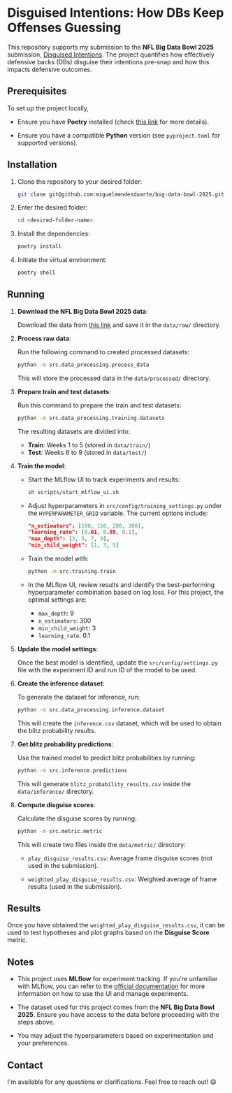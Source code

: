 # Disguised Intentions: How DBs Keep Offenses Guessing

This repository supports my submission to the **NFL Big Data Bowl 2025** submission, [Disguised Intentions](https://www.kaggle.com/code/miguelmd123/disguised-intentions). The project quantifies how effectively defensive backs (DBs) disguise their intentions pre-snap and how this impacts defensive outcomes.

## Prerequisites

To set up the project locally,

- Ensure you have **Poetry** installed (check [this link](https://python-poetry.org/docs/#installation) for more details).

- Ensure you have a compatible **Python** version (see `pyproject.toml` for supported versions).

## Installation

1. Clone the repository to your desired folder:

    ```bash
    git clone git@github.com:miguelmendesduarte/big-data-bowl-2025.git <desired-folder-name>
    ```

2. Enter the desired folder:

    ```bash
    cd <desired-folder-name>
    ```

3. Install the dependencies:

    ```bash
    poetry install
    ```

4. Initiate the virtual environment:

    ```bash
    poetry shell
    ```

## Running

1. **Download the NFL Big Data Bowl 2025 data**:

    Download the data from [this link](https://www.kaggle.com/competitions/nfl-big-data-bowl-2025/data) and save it in the `data/raw/` directory.

2. **Process raw data**:

    Run the following command to created processed datasets:

    ```bash
    python -m src.data_processing.process_data
    ```

    This will store the processed data in the `data/processed/` directory.

3. **Prepare train and test datasets**:

    Run this command to prepare the train and test datasets:

    ```bash
    python -m src.data_processing.training.datasets
    ```

    The resulting datasets are divided into:

    - **Train**: Weeks 1 to 5 (stored in `data/train/`)
    - **Test**: Weeks 6 to 9 (stored in `data/test/`)

4. **Train the model**:

    - Start the MLflow UI to track experiments and results:

        ```bash
        sh scripts/start_mlflow_ui.sh
        ```

    - Adjust hyperparameters in `src/config/training_settings.py` under the `HYPERPARAMETER_GRID` variable. The current options include:

        ```json
        "n_estimators": [100, 150, 200, 300],
        "learning_rate": [0.01, 0.05, 0.1],
        "max_depth": [3, 5, 7, 9],
        "min_child_weight": [1, 3, 5]
        ```

    - Train the model with:

        ```bash
        python -m src.training.train
        ```

    - In the MLflow UI, review results and identify the best-performing hyperparameter combination based on log loss. For this project, the optimal settings are:

        - `max_depth`: 9
        - `n_estimators`: 300
        - `min_child_weight`: 3
        - `learning_rate`: 0.1

5. **Update the model settings**:

    Once the best model is identified, update the `src/config/settings.py` file with the experiment ID and run ID of the model to be used.

6. **Create the inference dataset**:

    To generate the dataset for inference, run:

    ```bash
    python -m src.data_processing.inference.dataset
    ```

    This will create the `inference.csv` dataset, which will be used to obtain the blitz probability results.

7. **Get blitz probability predictions**:

    Use the trained model to predict blitz probabilities by running:

    ```bash
    python -m src.inference.predictions
    ```

    This will generate `blitz_probability_results.csv` inside the `data/inference/` directory.

8. **Compute disguise scores**:

    Calculate the disguise scores by running:

    ```bash
    python -m src.metric.metric
    ```

    This will create two files inside the `data/metric/` directory:

    - `play_disguise_results.csv`: Average frame disguise scores (not used in the submission).

    - `weighted_play_disguise_results.csv`: Weighted average of frame results (used in the submission).

## Results

Once you have obtained the `weighted_play_disguise_results.csv`, it can be used to test hypotheses and plot graphs based on the **Disguise Score** metric.

## Notes

- This project uses **MLflow** for experiment tracking. If you're unfamiliar with MLflow, you can refer to the [official documentation](https://www.mlflow.org/#core-concepts) for more information on how to use the UI and manage experiments.

- The dataset used for this project comes from the **NFL Big Data Bowl 2025**. Ensure you have access to the data before proceeding with the steps above.

- You may adjust the hyperparameters based on experimentation and your preferences.

## Contact

I'm available for any questions or clarifications. Feel free to reach out! :smile:
